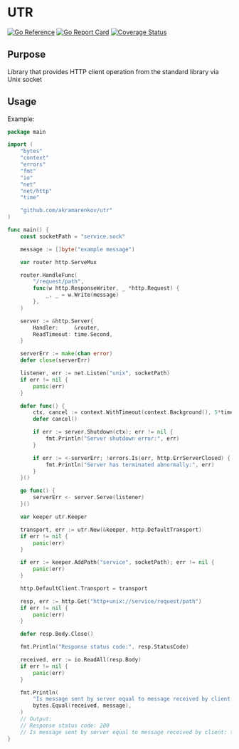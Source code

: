 # UTR

[![Go Reference](https://pkg.go.dev/badge/github.com/akramarenkov/utr.svg)](https://pkg.go.dev/github.com/akramarenkov/utr)
[![Go Report Card](https://goreportcard.com/badge/github.com/akramarenkov/utr)](https://goreportcard.com/report/github.com/akramarenkov/utr)
[![Coverage Status](https://coveralls.io/repos/github/akramarenkov/utr/badge.svg)](https://coveralls.io/github/akramarenkov/utr)

## Purpose

Library that provides HTTP client operation from the standard library via Unix socket

## Usage

Example:

```go
package main

import (
    "bytes"
    "context"
    "errors"
    "fmt"
    "io"
    "net"
    "net/http"
    "time"

    "github.com/akramarenkov/utr"
)

func main() {
    const socketPath = "service.sock"

    message := []byte("example message")

    var router http.ServeMux

    router.HandleFunc(
        "/request/path",
        func(w http.ResponseWriter, _ *http.Request) {
            _, _ = w.Write(message)
        },
    )

    server := &http.Server{
        Handler:     &router,
        ReadTimeout: time.Second,
    }

    serverErr := make(chan error)
    defer close(serverErr)

    listener, err := net.Listen("unix", socketPath)
    if err != nil {
        panic(err)
    }

    defer func() {
        ctx, cancel := context.WithTimeout(context.Background(), 5*time.Second)
        defer cancel()

        if err := server.Shutdown(ctx); err != nil {
            fmt.Println("Server shutdown error:", err)
        }

        if err := <-serverErr; !errors.Is(err, http.ErrServerClosed) {
            fmt.Println("Server has terminated abnormally:", err)
        }
    }()

    go func() {
        serverErr <- server.Serve(listener)
    }()

    var keeper utr.Keeper

    transport, err := utr.New(&keeper, http.DefaultTransport)
    if err != nil {
        panic(err)
    }

    if err := keeper.AddPath("service", socketPath); err != nil {
        panic(err)
    }

    http.DefaultClient.Transport = transport

    resp, err := http.Get("http+unix://service/request/path")
    if err != nil {
        panic(err)
    }

    defer resp.Body.Close()

    fmt.Println("Response status code:", resp.StatusCode)

    received, err := io.ReadAll(resp.Body)
    if err != nil {
        panic(err)
    }

    fmt.Println(
        "Is message sent by server equal to message received by client:",
        bytes.Equal(received, message),
    )
    // Output:
    // Response status code: 200
    // Is message sent by server equal to message received by client: true
}
```
